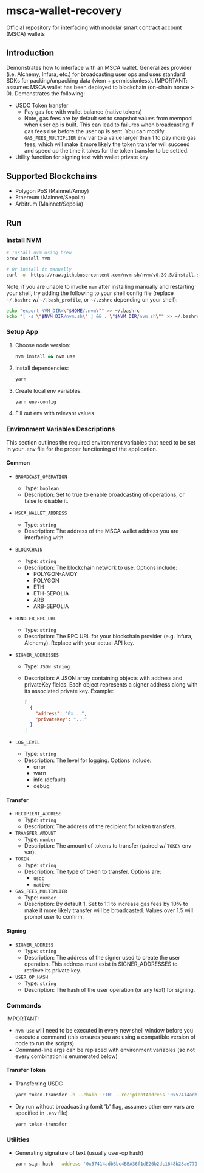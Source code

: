 # msca-wallet-recovery

Official repository for interfacing with modular smart contract account (MSCA) wallets

## Introduction

Demonstrates how to interface with an MSCA wallet.
Generalizes provider (i.e. Alchemy, Infura, etc.) for broadcasting user ops and uses standard SDKs for packing/unpacking data (viem + permissionless).
IMPORTANT: assumes MSCA wallet has been deployed to blockchain (on-chain nonce > 0).
Demonstrates the following:

- USDC Token transfer
  - Pay gas fee with wallet balance (native tokens)
  - Note, gas fees are by default set to snapshot values from mempool when user op is built. This can lead to failures when broadcasting if gas fees rise before the user op is sent. You can modify `GAS_FEES_MULTIPLIER` env var to a value larger than 1 to pay more gas fees, which will make it more likely the token transfer will succeed and speed up the time it takes for the token transfer to be settled.
- Utility function for signing text with wallet private key

## Supported Blockchains

- Polygon PoS (Mainnet/Amoy)
- Ethereum (Mainnet/Sepolia)
- Arbitrum (Mainnet/Sepolia)

## Run

### Install NVM

```bash
# Install nvm using brew
brew install nvm
```

```bash
# Or install it manually
curl -o- https://raw.githubusercontent.com/nvm-sh/nvm/v0.39.5/install.sh | bash
```

Note, if you are unable to invoke `nvm` after installing manually and restarting your shell, try adding the following to your shell config file (replace `~/.bashrc` w/ `~/.bash_profile`, or `~/.zshrc` depending on your shell):

```bash
echo "export NVM_DIR=\"$HOME/.nvm\"" >> ~/.bashrc
echo "[ -s \"$NVM_DIR/nvm.sh\" ] && . \"$NVM_DIR/nvm.sh\"" >> ~/.bashrc
```

### Setup App

1. Choose node version:

    ```bash
    nvm install && nvm use
    ```

2. Install dependencies:

    ```bash
    yarn
    ```

3. Create local env variables:

    ```bash
    yarn env-config
    ```

4. Fill out env with relevant values

### Environment Variables Descriptions

This section outlines the required environment variables that need to be set in your .env file for the proper functioning of the application.

#### Common

- `BROADCAST_OPERATION`
  - Type: `boolean`
  - Description: Set to true to enable broadcasting of operations, or false to disable it.
- `MSCA_WALLET_ADDRESS`
  - Type: `string`
  - Description: The address of the MSCA wallet address you are interfacing with.
- `BLOCKCHAIN`
  - Type: `string`
  - Description: The blockchain network to use. Options include:
    - POLYGON-AMOY
    - POLYGON
    - ETH
    - ETH-SEPOLIA
    - ARB
    - ARB-SEPOLIA
- `BUNDLER_RPC_URL`
  - Type: `string`
  - Description: The RPC URL for your blockchain provider (e.g. Infura, Alchemy). Replace <api-key> with your actual API key.
- `SIGNER_ADDRESSES`
  - Type: `JSON string`
  - Description: A JSON array containing objects with address and privateKey fields. Each object represents a signer address along with its associated private key. Example:

    ```json
    [
      {
        "address": "0x...",
        "privateKey": "..."
      }
    ]
    ```

- `LOG_LEVEL`
  - Type: `string`
  - Description: The level for logging. Options include:
    - error
    - warn
    - info (default)
    - debug

#### Transfer

- `RECIPIENT_ADDRESS`
  - Type: `string`
  - Description: The address of the recipient for token transfers.
- `TRANSFER_AMOUNT`
  - Type: `number`
  - Description: The amount of tokens to transfer (paired w/ `TOKEN` env var).
- `TOKEN`
  - Type: `string`
  - Description: The type of token to transfer. Options are:
    - `usdc`
    - `native`
- `GAS_FEES_MULTIPLIER`
  - Type: `number`
  - Description: By default 1. Set to 1.1 to increase gas fees by 10% to make it more likely transfer will be broadcasted. Values over 1.5 will prompt user to confirm.

#### Signing

- `SIGNER_ADDRESS`
  - Type: `string`
  - Description: The address of the signer used to create the user operation. This address must exist in SIGNER_ADDRESSES to retrieve its private key.
- `USER_OP_HASH`
  - Type: `string`
  - Description: The hash of the user operation (or any text) for signing.

### Commands

IMPORTANT:

- `nvm use` will need to be executed in every new shell window before you execute a command (this ensures you are using a compatible version of node to run the scripts)
- Command-line args can be replaced with environment variables (so not every combination is enumerated below)

#### Transfer Token

- Transferring USDC

    ```bash
    yarn token-transfer -b --chain 'ETH' --recipientAddress '0x57414adbBbc4BBA36f1dE26b2dc1648b28ae7799' --token 'usdc' --amount 20
    ```

- Dry run without broadcasting (omit 'b' flag, assumes other env vars are specified in `.env` file)

    ```bash
    yarn token-transfer
    ```

### Utilities

- Generating signature of text (usually user-op hash)

    ```bash
    yarn sign-hash --address '0x57414adbBbc4BBA36f1dE26b2dc1648b28ae7799' -h '0x18665d142761a71a984f6d894f3a0c94b2ef271adf1fe9ada30e1dabaa88cc77'
    ```
